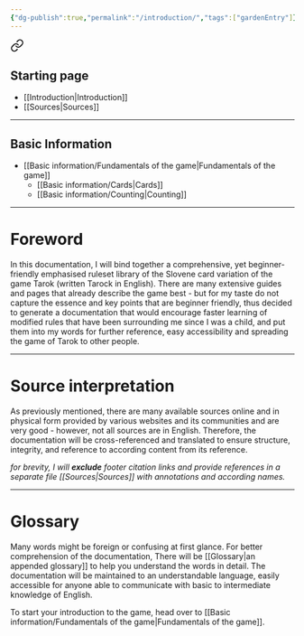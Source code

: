 ```yaml
---
{"dg-publish":true,"permalink":"/introduction/","tags":["gardenEntry"]}
---
```



<div class="transclusion internal-embed is-loaded"><a class="markdown-embed-link" href="/index-of-contents/" aria-label="Open link"><svg xmlns="http://www.w3.org/2000/svg" width="24" height="24" viewBox="0 0 24 24" fill="none" stroke="currentColor" stroke-width="2" stroke-linecap="round" stroke-linejoin="round" class="svg-icon lucide-link"><path d="M10 13a5 5 0 0 0 7.54.54l3-3a5 5 0 0 0-7.07-7.07l-1.72 1.71"></path><path d="M14 11a5 5 0 0 0-7.54-.54l-3 3a5 5 0 0 0 7.07 7.07l1.71-1.71"></path></svg></a><div class="markdown-embed">




## Starting page
- [[Introduction\|Introduction]]
- [[Sources\|Sources]]
****
## Basic Information
- [[Basic information/Fundamentals of the game\|Fundamentals of the game]]
	- [[Basic information/Cards\|Cards]]
	- [[Basic information/Counting\|Counting]]
****


</div></div>

# Foreword

In this documentation, I will bind together a comprehensive, yet beginner-friendly emphasised ruleset library of the Slovene card variation of the game Tarok (written Tarock in English).
There are many extensive guides and pages that already describe the game best - but for my taste do not capture the essence and key points that are beginner friendly, thus decided to generate a documentation that would encourage faster learning of modified rules that have been surrounding me since I was a child, and put them into my words for further reference, easy accessibility and spreading the game of Tarok to other people.
****
# Source interpretation

As previously mentioned, there are many available sources online and in physical form provided by various websites and its communities and are very good - however, not all sources are in English. Therefore, the documentation will be cross-referenced and translated to ensure structure, integrity, and reference to according content from its reference.

*for brevity, I will **exclude** footer citation links and provide references in a separate file [[Sources\|Sources]] with annotations and according names.*
****
# Glossary

Many words might be foreign or confusing at first glance. For better comprehension of the documentation, There will be [[Glossary\|an appended glossary]] to help you understand the words in detail. 
The documentation will be maintained to an understandable language, easily accessible for anyone able to communicate with basic to intermediate knowledge of English.

To start your introduction to the game, head over to [[Basic information/Fundamentals of the game\|Fundamentals of the game]].